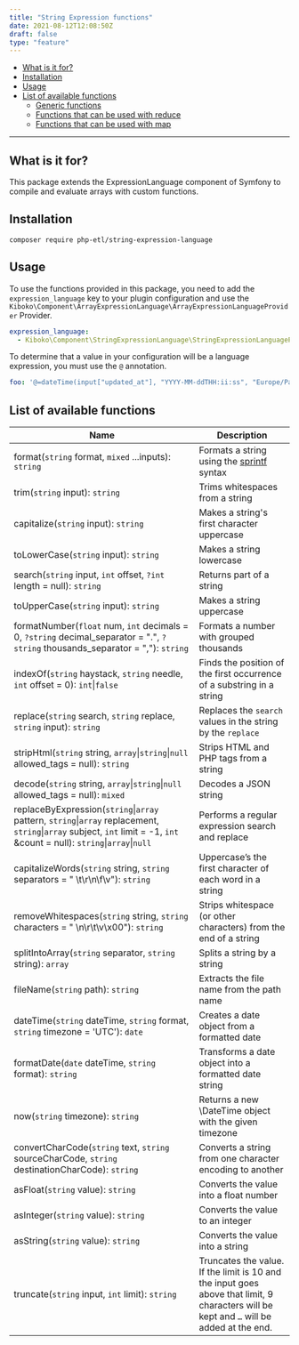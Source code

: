 ```yaml
---
title: "String Expression functions"
date: 2021-08-12T12:08:50Z
draft: false
type: "feature"
---
```


- [What is it for?](#what-is-it-for)
- [Installation](#installation)
- [Usage](#usage)
- [List of available functions](#list-of-available-functions)
    - [Generic functions](#generic-functions)
    - [Functions that can be used with reduce](#functions-that-can-be-used-with-reduce)
    - [Functions that can be used with map](#functions-that-can-be-used-with-map)

---

## What is it for? 

This package extends the ExpressionLanguage component of Symfony to compile and evaluate arrays with custom functions.

## Installation

```shell
composer require php-etl/string-expression-language
```

## Usage

To use the functions provided in this package, you need to add the `expression_language` key to your plugin configuration 
and use the `Kiboko\Component\ArrayExpressionLanguage\ArrayExpressionLanguageProvider` Provider.

```yaml
expression_language:
  - Kiboko\Component\StringExpressionLanguage\StringExpressionLanguageProvider
```

To determine that a value in your configuration will be a language expression, you must use the `@` annotation.

```yaml
foo: '@=dateTime(input["updated_at"], "YYYY-MM-ddTHH:ii:ss", "Europe/Paris")'
```

## List of available functions

| Name                                                                                                                                                                                           | Description                                                                                                                              |
|------------------------------------------------------------------------------------------------------------------------------------------------------------------------------------------------|------------------------------------------------------------------------------------------------------------------------------------------|
| format(`string` format, `mixed` ...inputs): `string`                                                                                                                                           | Formats a string using the [sprintf](https://www.php.net/manual/en/function.sprintf.php) syntax                                          | 
| trim(`string` input): `string`                                                                                                                                                                 | Trims whitespaces from a string                                                                                                          | 
| capitalize(`string` input): `string`                                                                                                                                                           | Makes a string's first character uppercase                                                                                               | 
| toLowerCase(`string` input): `string`                                                                                                                                                          | Makes a string lowercase                                                                                                                 | 
| search(`string` input, `int` offset, `?int` length = null): `string`                                                                                                                           | Returns part of a string                                                                                                                 | 
| toUpperCase(`string` input): `string`                                                                                                                                                          | Makes a string uppercase                                                                                                                 | 
| formatNumber(`float` num, `int` decimals = 0, `?string` decimal_separator = ".", `?string` thousands_separator = ","): `string`                                                                | Formats a number with grouped thousands                                                                                                  | 
| indexOf(`string` haystack, `string` needle, `int` offset = 0): `int`&vert;`false`                                                                                                              | Finds the position of the first occurrence of a substring in a string                                                                    | 
| replace(`string` search, `string` replace, `string` input): `string`                                                                                                                           | Replaces the `search` values in the string by the `replace`                                                                              | 
| stripHtml(`string` string, `array`&vert;`string`&vert;`null` allowed_tags = null): `string`                                                                                                    | Strips HTML and PHP tags from a string                                                                                                   | 
| decode(`string` string, `array`&vert;`string`&vert;`null` allowed_tags = null): `mixed`                                                                                                        | Decodes a JSON string                                                                                                                    | 
| replaceByExpression(`string`&vert;`array` pattern, `string`&vert;`array` replacement, `string`&vert;`array` subject, `int` limit = -1, `int` &count = null): `string`&vert;`array`&vert;`null` | Performs a regular expression search and replace                                                                                         | 
| capitalizeWords(`string` string, `string` separators = " \t\r\n\f\v"): `string`                                                                                                                | Uppercase’s the first character of each word in a string                                                                                 | 
| removeWhitespaces(`string` string, `string` characters = " \n\r\t\v\x00"): `string`                                                                                                            | Strips whitespace (or other characters) from the end of a string                                                                         | 
| splitIntoArray(`string` separator, `string` string): `array`                                                                                                                                   | Splits a string by a string                                                                                                              | 
| fileName(`string` path): `string`                                                                                                                                                              | Extracts the file name from the path name                                                                                                | 
| dateTime(`string` dateTime, `string` format, `string` timezone = 'UTC'): `date`                                                                                                                | Creates a date object from a formatted date                                                                                              | 
| formatDate(`date` dateTime, `string` format): `string`                                                                                                                                         | Transforms a date object into a formatted date string                                                                                    | 
| now(`string` timezone): `string`                                                                                                                                                               | Returns a new \DateTime object with the given timezone                                                                                   | 
| convertCharCode(`string` text, `string` sourceCharCode, `string` destinationCharCode): `string`                                                                                                | Converts a string from one character encoding to another                                                                                 | 
| asFloat(`string` value): `string`                                                                                                                                                              | Converts the value into a float number                                                                                                   | 
| asInteger(`string` value): `string`                                                                                                                                                            | Converts the value to an integer                                                                                                         | 
| asString(`string` value): `string`                                                                                                                                                             | Converts the value into a string                                                                                                         | 
| truncate(`string` input, `int` limit): `string`                                                                                                                                                | Truncates the value. If the limit is 10 and the input goes above that limit, 9 characters will be kept and `…` will be added at the end. | 
